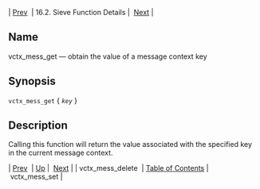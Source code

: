 | [Prev](sieve.ref.vctx_mess_delete)  | 16.2. Sieve Function Details |  [Next](sieve.ref.vctx_mess_set) |

<a name="sieve.ref.vctx_mess_get"></a>
## Name

vctx_mess_get — obtain the value of a message context key

## Synopsis

`vctx_mess_get` { *`key`* }

<a name="idp31403376"></a>
## Description

Calling this function will return the value associated with the specified key in the current message context.

| [Prev](sieve.ref.vctx_mess_delete)  | [Up](sieve.ref.files) |  [Next](sieve.ref.vctx_mess_set) |
| vctx_mess_delete  | [Table of Contents](index) |  vctx_mess_set |
